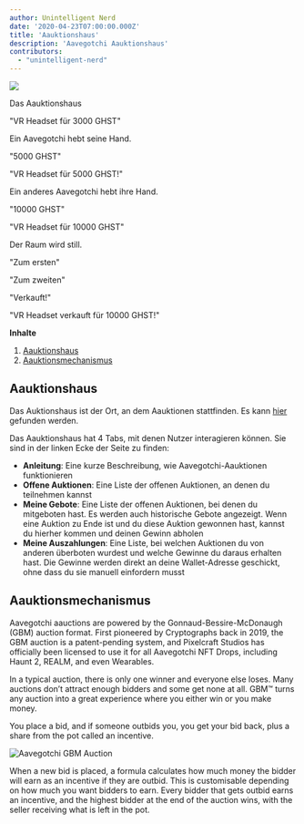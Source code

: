 ```yaml
---
author: Unintelligent Nerd
date: '2020-04-23T07:00:00.000Z'
title: 'Aauktionshaus'
description: 'Aavegotchi Aauktionshaus'
contributors:
  - "unintelligent-nerd"
---
```


<div class="headerImageContainer">
<img class="headerImage" src="/aauction/auctioneer-gotchi.png">
<p class="headerImageText">Das Aauktionshaus</p>
</div>

"VR Headset für 3000 GHST"

Ein Aavegotchi hebt seine Hand.

"5000 GHST"

"VR Headset für 5000 GHST!"

Ein anderes Aavegotchi hebt ihre Hand.

"10000 GHST"

"VR Headset für 10000 GHST"

Der Raum wird still.

"Zum ersten"

"Zum zweiten"

"Verkauft!"

"VR Headset verkauft für 10000 GHST!"

<div class="contentsBox">

**Inhalte**

<ol>
<li><a href=#aauction-house>Aauktionshaus</a></li>
<li><a href=#aauction-mechanisms>Aauktionsmechanismus</a></li>
</ol>

</div>

## Aauktionshaus

Das Auktionshaus ist der Ort, an dem Aauktionen stattfinden. Es kann [hier](https://aavegotchi.com/auction) gefunden werden.

Das Aauktionshaus hat 4 Tabs, mit denen Nutzer interagieren können. Sie sind in der linken Ecke der Seite zu finden:

* **Anleitung**: Eine kurze Beschreibung, wie Aavegotchi-Aauktionen funktionieren
* **Offene Auktionen**: Eine Liste der offenen Auktionen, an denen du teilnehmen kannst
* **Meine Gebote**: Eine Liste der offenen Auktionen, bei denen du mitgeboten hast. Es werden auch historische Gebote angezeigt. Wenn eine Auktion zu Ende ist und du diese Auktion gewonnen hast, kannst du hierher kommen und deinen Gewinn abholen
* **Meine Auszahlungen**: Eine Liste, bei welchen Auktionen du von anderen überboten wurdest und welche Gewinne du daraus erhalten hast. Die Gewinne werden direkt an deine Wallet-Adresse geschickt, ohne dass du sie manuell einfordern musst

## Aauktionsmechanismus

Aavegotchi aauctions are powered by the Gonnaud-Bessire-McDonaugh (GBM) auction format. First pioneered by Cryptographs back in 2019, the GBM auction is a patent-pending system, and Pixelcraft Studios has officially been licensed to use it for all Aavegotchi NFT Drops, including Haunt 2, REALM, and even Wearables.

In a typical auction, there is only one winner and everyone else loses. Many auctions don’t attract enough bidders and some get none at all. GBM™ turns any auction into a great experience where you either win or you make money.

You place a bid, and if someone outbids you, you get your bid back, plus a share from the pot called an incentive.

<img class = "bodyImage" src = "/aauction/gbm-auction.png" alt = "Aavegotchi GBM Auction" />

When a new bid is placed, a formula calculates how much money the bidder will earn as an incentive if they are outbid. This is customisable depending on how much you want bidders to earn. Every bidder that gets outbid earns an incentive, and the highest bidder at the end of the auction wins, with the seller receiving what is left in the pot.